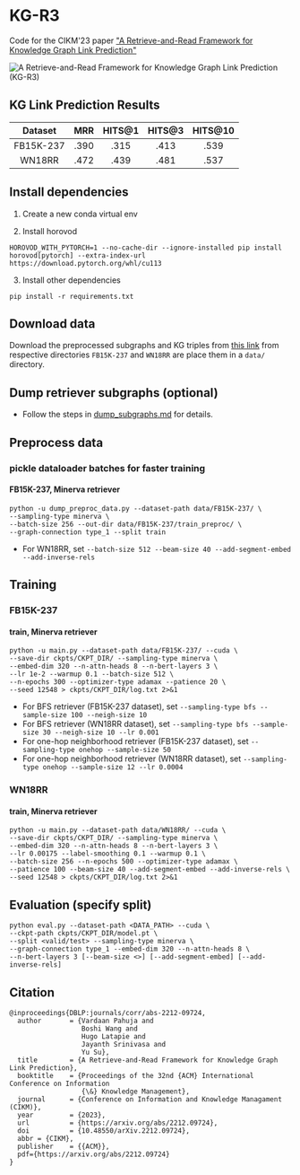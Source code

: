 # KG-R3
Code for the CIKM'23 paper ["A Retrieve-and-Read Framework for Knowledge Graph Link Prediction"](https://arxiv.org/pdf/2212.09724.pdf)

<!-- Code will be released soon. -->

![A Retrieve-and-Read Framework for Knowledge Graph Link Prediction (KG-R3)](./assets/KG-R3.png)

## KG Link Prediction Results

|  Dataset  |   MRR  | HITS@1 | HITS@3 | HITS@10 |
|:---------:|:------:|:------:|:------:|:-------:|
| FB15K-237 | .390   | .315   | .413   | .539    |
| WN18RR    | .472   | .439   | .481   | .537    |


## Install dependencies
1. Create a new conda virtual env

2. Install horovod
```
HOROVOD_WITH_PYTORCH=1 --no-cache-dir --ignore-installed pip install horovod[pytorch] --extra-index-url https://download.pytorch.org/whl/cu113
```

3. Install other dependencies
```
pip install -r requirements.txt
```

## Download data

Download the preprocessed subgraphs and KG triples from [this link](https://buckeyemailosu-my.sharepoint.com/:f:/g/personal/pahuja_9_buckeyemail_osu_edu/ErHNYjTAzLZMgT7Mkgy1J_4BeoJMYTF4EQ2UxniOgPhCyA?e=85avhJ) from respective directories `FB15K-237` and `WN18RR` are place them in a `data/` directory.

## Dump retriever subgraphs (optional)

- Follow the steps in [dump_subgraphs.md](./dump_subgraphs.md) for details.

## Preprocess data

### pickle dataloader batches for faster training

#### FB15K-237, Minerva retriever
```
python -u dump_preproc_data.py --dataset-path data/FB15K-237/ \
--sampling-type minerva \
--batch-size 256 --out-dir data/FB15K-237/train_preproc/ \
--graph-connection type_1 --split train
```
- For WN18RR, set `--batch-size 512 --beam-size 40 --add-segment-embed --add-inverse-rels`

## Training

### FB15K-237

#### train, Minerva retriever
```
python -u main.py --dataset-path data/FB15K-237/ --cuda \
--save-dir ckpts/CKPT_DIR/ --sampling-type minerva \
--embed-dim 320 --n-attn-heads 8 --n-bert-layers 3 \
--lr 1e-2 --warmup 0.1 --batch-size 512 \
--n-epochs 300 --optimizer-type adamax --patience 20 \
--seed 12548 > ckpts/CKPT_DIR/log.txt 2>&1
```
- For BFS retriever (FB15K-237 dataset), set `--sampling-type bfs --sample-size 100 --neigh-size 10`
- For BFS retriever (WN18RR dataset), set `--sampling-type bfs --sample-size 30 --neigh-size 10 --lr 0.001`
- For one-hop neighborhood retriever (FB15K-237 dataset), set `--sampling-type onehop --sample-size 50`
- For one-hop neighborhood retriever (WN18RR dataset), set `--sampling-type onehop --sample-size 12 --lr 0.0004`

### WN18RR

#### train, Minerva retriever
```
python -u main.py --dataset-path data/WN18RR/ --cuda \
--save-dir ckpts/CKPT_DIR/ --sampling-type minerva \
--embed-dim 320 --n-attn-heads 8 --n-bert-layers 3 \
--lr 0.00175 --label-smoothing 0.1 --warmup 0.1 \
--batch-size 256 --n-epochs 500 --optimizer-type adamax \
--patience 100 --beam-size 40 --add-segment-embed --add-inverse-rels \
--seed 12548 > ckpts/CKPT_DIR/log.txt 2>&1
```

## Evaluation (specify split)
```
python eval.py --dataset-path <DATA_PATH> --cuda \
--ckpt-path ckpts/CKPT_DIR/model.pt \
--split <valid/test> --sampling-type minerva \
--graph-connection type_1 --embed-dim 320 --n-attn-heads 8 \
--n-bert-layers 3 [--beam-size <>] [--add-segment-embed] [--add-inverse-rels]
```


## Citation
```
@inproceedings{DBLP:journals/corr/abs-2212-09724,
  author       = {Vardaan Pahuja and
                  Boshi Wang and
                  Hugo Latapie and
                  Jayanth Srinivasa and
                  Yu Su},
  title        = {A Retrieve-and-Read Framework for Knowledge Graph Link Prediction},
  booktitle    = {Proceedings of the 32nd {ACM} International Conference on Information
                  {\&} Knowledge Management},
  journal      = {Conference on Information and Knowledge Managament (CIKM)},
  year         = {2023},
  url          = {https://arxiv.org/abs/2212.09724},
  doi          = {10.48550/arXiv.2212.09724},
  abbr = {CIKM},
  publisher    = {{ACM}},
  pdf={https://arxiv.org/abs/2212.09724}
}              
```